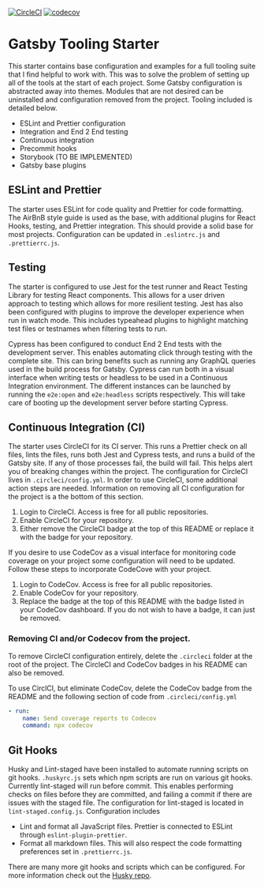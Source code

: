 [![CircleCI](https://circleci.com/gh/dslemay/gatsby-starter.svg?style=svg)](https://circleci.com/gh/dslemay/gatsby-starter)
[![codecov](https://codecov.io/gh/dslemay/gatsby-starter/branch/master/graph/badge.svg)](https://codecov.io/gh/dslemay/gatsby-starter)

# Gatsby Tooling Starter

This starter contains base configuration and examples for a full tooling suite that I find helpful to work with. This was to solve the problem of setting up all of the tools at the start of each project. Some Gatsby configuration is abstracted away into themes. Modules that are not desired can be uninstalled and configuration removed from the project. Tooling included is detailed below.

- ESLint and Prettier configuration
- Integration and End 2 End testing
- Continuous integration
- Precommit hooks
- Storybook (TO BE IMPLEMENTED)
- Gatsby base plugins

## ESLint and Prettier

The starter uses ESLint for code quality and Prettier for code formatting. The AirBnB style guide is used as the base, with additional plugins for React Hooks, testing, and Prettier integration. This should provide a solid base for most projects. Configuration can be updated in `.eslintrc.js` and `.prettierrc.js`.

## Testing

The starter is configured to use Jest for the test runner and React Testing Library for testing React components. This allows for a user driven approach to testing which allows for more resilient testing. Jest has also been configured with plugins to improve the developer experience when run in watch mode. This includes typeahead plugins to highlight matching test files or testnames when filtering tests to run.

Cypress has been configured to conduct End 2 End tests with the development server. This enables automating click through testing with the complete site. This can bring benefits such as running any GraphQL queries used in the build process for Gatsby. Cypress can run both in a visual interface when writing tests or headless to be used in a Continuous Integration environment. The different instances can be launched by running the `e2e:open` and `e2e:headless` scripts respectively. This will take care of booting up the development server before starting Cypress.

## Continuous Integration (CI)

The starter uses CircleCI for its CI server. This runs a Prettier check on all files, lints the files, runs both Jest and Cypress tests, and runs a build of the Gatsby site. If any of those processes fail, the build will fail. This helps alert you of breaking changes within the project. The configuration for CircleCI lives in `.circleci/config.yml`. In order to use CircleCI, some additional action steps are needed. Information on removing all CI configuration for the project is a the bottom of this section.

1. Login to CircleCI. Access is free for all public repositories.
1. Enable CircleCI for your repository.
1. Either remove the CircleCI badge at the top of this README or replace it with the badge for your repository.

If you desire to use CodeCov as a visual interface for monitoring code coverage on your project some configuration will need to be updated. Follow these steps to incorporate CodeCove with your project.

1. Login to CodeCov. Access is free for all public repositories.
1. Enable CodeCov for your repository.
1. Replace the badge at the top of this README with the badge listed in your CodeCov dashboard. If you do not wish to have a badge, it can just be removed.

### Removing CI and/or Codecov from the project.

To remove CircleCI configuration entirely, delete the `.circleci` folder at the root of the project. The CircleCI and CodeCov badges in his README can also be removed.

To use CirclCI, but eliminate CodeCov, delete the CodeCov badge from the README and the following section of code from `.circleci/config.yml`

```yaml
- run:
    name: Send coverage reports to Codecov
    command: npx codecov
```

## Git Hooks

Husky and Lint-staged have been installed to automate running scripts on git hooks. `.huskyrc.js` sets which npm scripts are run on various git hooks. Currently lint-staged will run before commit. This enables performing checks on files before they are committed, and failing a commit if there are issues with the staged file. The configuration for lint-staged is located in `lint-staged.config.js`. Configuration includes

- Lint and format all JavaScript files. Prettier is connected to ESLint through `eslint-plugin-prettier`.
- Format all markdown files. This will also respect the code formatting preferences set in `.prettierrc.js`.

There are many more git hooks and scripts which can be configured. For more information check out the [Husky repo](https://github.com/typicode/husky).
